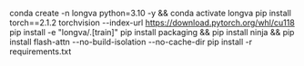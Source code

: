 conda create -n longva python=3.10 -y && conda activate longva
pip install torch==2.1.2 torchvision --index-url https://download.pytorch.org/whl/cu118
pip install -e "longva/.[train]"
pip install packaging &&  pip install ninja && pip install flash-attn --no-build-isolation --no-cache-dir
pip install -r requirements.txt
